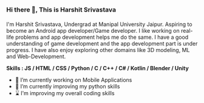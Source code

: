 ### Hi there 👋, This is Harshit Srivastava
####  
I'm Harshit Srivastava, Undergrad at Manipal University Jaipur. Aspiring to become an Android app developer/Game developer. I like working on real-life problems and app development helps me do the same. I have a good understanding of game development and the app development part is under progress. I have also enjoy exploring other domains like 3D modeling, ML and Web-Development.

**Skills : JS / HTML / CSS / Python / C / C++ / C# / Kotlin / Blender / Unity**

- 🔭 I’m currently working on Mobile Applications 
- 🌱 I’m currently improving my python skills
- ⌛ I'm improving my overall coding skills



<!-- ![GitHub metrics](https://metrics.lecoq.io/studimeyt) --!>  

